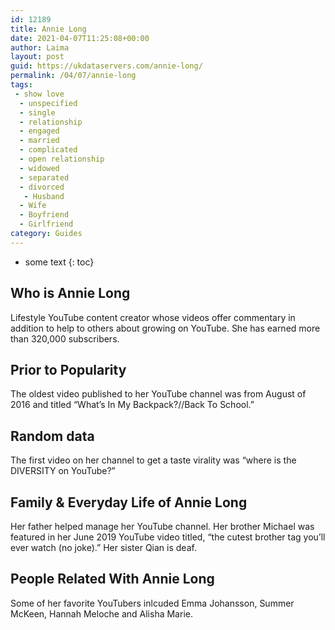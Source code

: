 ```yaml
---
id: 12189
title: Annie Long
date: 2021-04-07T11:25:08+00:00
author: Laima
layout: post
guid: https://ukdataservers.com/annie-long/
permalink: /04/07/annie-long
tags:
 - show love
  - unspecified
  - single
  - relationship
  - engaged
  - married
  - complicated
  - open relationship
  - widowed
  - separated
  - divorced
   - Husband
  - Wife
  - Boyfriend
  - Girlfriend
category: Guides
---
```


* some text
{: toc}


## Who is Annie Long
                  
                  
                  
Lifestyle YouTube content creator whose videos offer commentary in addition to help to others about growing on YouTube. She has earned more than 320,000 subscribers.
                  
              
            
              
            
                
                
                
## Prior to Popularity
                  
                  
                  
The oldest video published to her YouTube channel was from August of 2016 and titled &#8220;What&#8217;s In My Backpack?//Back To School.&#8221;
                  
              
            
              
            
                
                
                
## Random data
                  
                  
                  
The first video on her channel to get a taste virality was &#8220;where is the DIVERSITY on YouTube?&#8221;
                  
              
            
              
            
                
                
                
## Family & Everyday Life of Annie Long
                  
                  
                  
Her father helped manage her YouTube channel. Her brother Michael was featured in her June 2019 YouTube video titled, &#8220;the cutest brother tag you&#8217;ll ever watch (no joke).&#8221; Her sister Qian is deaf.
                  
              
            
              
            
                
                
                
## People Related With Annie Long
                  
                  
                  
Some of her favorite YouTubers inlcuded Emma Johansson, Summer McKeen, Hannah Meloche and Alisha Marie.
                  
              
            
              
            
                
              
            
              
              
            
            
              
            
          
          
          